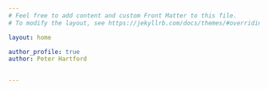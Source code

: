 ```yaml
---
# Feel free to add content and custom Front Matter to this file.
# To modify the layout, see https://jekyllrb.com/docs/themes/#overriding-theme-defaults

layout: home

author_profile: true 
author: Peter Hartford


---
```

